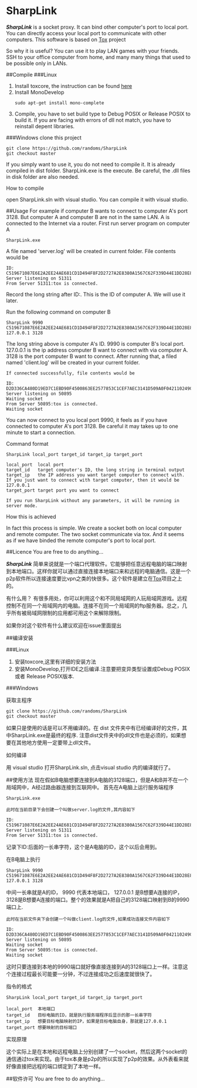SharpLink
==========

***SharpLink*** is a socket proxy. It can bind other computer's port to local port. You can directly access your local port to communicate with other computers. This software is based on [Tox](https://github.com/irungentoo/toxcore "toxcore") project

So why it is useful?
You can use it to play LAN games with your friends.
SSH to your office computer from home, and many many things that used to be possible only in LANs.

##Compile
###Linux
1. Install toxcore, the instruction can be found [here](https://github.com/irungentoo/toxcore/blob/master/INSTALL.md)
2. Install MonoDevelop
   ```
   sudo apt-get install mono-complete
   ```
3. Compile, you have to set build type to Debug POSIX or Release POSIX to build it. If you are facing with errors of dll not match, you have to reinstall depent libraries.

###Windows
clone this project

    git clone https://github.com/randoms/SharpLink
    git checkout master

If you simply want to use it, you do not need to compile it. It is already compiled in dist folder. SharpLink.exe is the execute. Be careful, the .dll files in disk folder are also needed.

How to compile

open SharpLink.sln with visual studio. You can compile it with visual studio.

##Usage
For example if computer B wants to connect to computer A's port 3128. But computer A and computer B are not in the same LAN.
A is connected to the Internet via a router.
First run server program on computer A

    SharpLink.exe

A file named 'server.log' will be created in current folder. File contents would be

    ID: C519671087E6E2A2EE24AE681CD1D494F8F2D2727A2E8380A1567C62F339D44E1DD28E8AF571
    Server listening on 51311
    From Server 51311:tox is connected.

Record the long string after ID:. This is the ID of computer A. We will use it later.

Run the following command on computer B

    SharpLink 9990 C519671087E6E2A2EE24AE681CD1D494F8F2D2727A2E8380A1567C62F339D44E1DD28E8AF571 127.0.0.1 3128

The long string above is computer A's ID. 9990 is computer B's local port. 127.0.0.1 is the ip address computer B want to connect with via computer A. 3128 is the port computer B want to connect.
After running that, a filed named 'client.log' will be created in your current folder.

    If connected successfully, file contents would be

    ID: D2D336CA480D19ED7C1EBD90F4500863EE2577853C1CEF7AEC3141D509A0F042110249C1CE47
    Server listening on 50895
    Waiting socket
    From Server 50895:tox is connected.
    Waiting socket

You can now connect to you local port 9990, it feels as if you have connected to computer A's port 3128. Be careful it may takes up to one minute to start a connection.

Command format

    SharpLink local_port target_id target_ip target_port

    local_port  local port
    target_id   target computer's ID, the long string in terminal output
    target_ip   the IP address you want target computer to connect with. If you just want to connect with target computer, then it would be 127.0.0.1
    target_port target port you want to connect

    If you run SharpLink without any parameters, it will be running in server mode.

How this is achieved

In fact this process is simple. We create a socket both on local computer and remote computer. The two socket communicate via tox. And it seems as if we have binded the remote computer's port to local port.

##Licence
  You are free to do anything...

***SharpLink*** 简单来说就是一个端口代理软件。它能够把任意远程电脑的端口映射到本地端口。这样你就可以通过直接连接本地端口来和远程的电脑通信。这是一个p2p软件所以连接速度要比vpn之类的快很多。这个软件是建立在[Tox](https://github.com/irungentoo/toxcore "toxcore")项目之上的。

有什么用？
有很多用处，你可以利用这个和不同局域网的人玩局域网游戏。远程控制不在同一个局域网内的电脑。连接不在同一个局域网的ftp服务器。总之，几乎所有被局域网限制的应用都可用这个来解除限制。

如果你对这个软件有什么建议欢迎在issue里面提出

##编译安装

###Linux
1. 安装toxcore,这里有详细的安装方法
2. 安装MonoDevelop,打开IDE之后编译.注意要把变异类型设置成Debug POSIX 或者 Release POSIX版本.


###Windows

获取主程序

    git clone https://github.com/randoms/SharpLink
    git checkout master

如果只是使用的话是可以不用编译的。在 dist 文件夹中有已经编译好的文件，其中SharpLink.exe是最终的程序. 注意dist文件夹中的dll文件也是必须的，如果想要在其他地方使用一定要带上dll文件。

如何编译

用 visual studio 打开SharpLink.sln, 点击visual studio 内的编译就行了。


##使用方法
现在假如B电脑想要连接到A电脑的3128端口，但是A和B并不在一个局域网中，A经过路由器连接到互联网中。
首先在A电脑上运行服务端程序

    SharpLink.exe

    此时在当前目录下会创建一个叫做server.log的文件,其内容如下

    ID: C519671087E6E2A2EE24AE681CD1D494F8F2D2727A2E8380A1567C62F339D44E1DD28E8AF571
    Server listening on 51311
    From Server 51311:tox is connected.

记录下ID:后面的一长串字符，这个是A电脑的ID，这个以后会用到。

在B电脑上执行

    SharpLink 9990 C519671087E6E2A2EE24AE681CD1D494F8F2D2727A2E8380A1567C62F339D44E1DD28E8AF571 127.0.0.1 3128

中间一长串就是A的ID， 9990 代表本地端口， 127.0.0.1 是B想要A连接的IP，3128是B想要A连接的端口。整个的效果就是A把自己的3128端口映射到B的9990端口上.

    此时在当前文件夹下会创建一个叫做client.log的文件,如果成功连接文件内容如下
    
    ID: D2D336CA480D19ED7C1EBD90F4500863EE2577853C1CEF7AEC3141D509A0F042110249C1CE47
    Server listening on 50895
    Waiting socket
    From Server 50895:tox is connected.
    Waiting socket

这时只要连接到本地的9990端口就好像直接连接到A的3128端口上一样。注意这个连接过程最长可能要一分钟，不过连接成功之后速度就很快了。

指令的格式

    SharpLink local_port target_id target_ip target_port

    local_port  本地端口
    target_id   目标电脑的ID，就是执行服务端程序后显示的那一长串字符
    target_ip   想要目标电脑映射的IP，如果是目标电脑自身，那就是127.0.0.1
    target_port 想要映射的目标端口

实现原理

这个实际上是在本地和远程电脑上分别创建了一个socket，然后这两个socket的通信通过tox来实现。由于tox本身是p2p的所以实现了p2p的效果。从外表看来就好像直接把远程的端口绑定到了本地一样。

##软件许可
  You are free to do anything...
